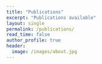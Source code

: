 ```yaml
---
title: "Publications"
excerpt: "Publications available"
layout: single
permalink: /publications/
read_time: false
author_profile: true
header:
  image: /images/about.jpg
---
```

